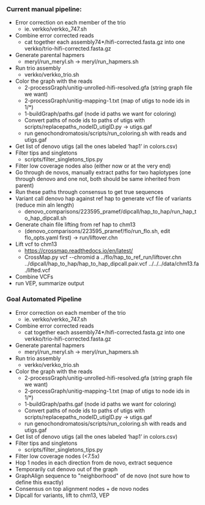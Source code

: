### Current manual pipeline:

* Error correction on each member of the trio
    * ie. verkko/verkko_747.sh
* Combine error corrected reads
    * cat together each assembly74*/hifi-corrected.fasta.gz into one verkko/trio-hifi-corrected.fasta.gz
* Generate parental hapmers
    * meryl/run_meryl.sh -> meryl/run_hapmers.sh
* Run trio assembly
    * verkko/verkko_trio.sh
* Color the graph with the reads
    * 2-processGraph/unitig-unrolled-hifi-resolved.gfa (string graph file we want)
    * 2-processGraph/unitig-mapping-1.txt  (map of utigs to node ids in 1/*)
    * 1-buildGraph/paths.gaf (node id paths we want for coloring)
    * Convert paths of node ids to paths of utigs with scripts/replacepaths_nodeID_utigID.py -> utigs.gaf
    * run genochondromatosis/scripts/run_coloring.sh with reads and utigs.gaf
* Get list of denovo utigs (all the ones labeled ‘hap1’ in colors.csv)
* Filter tips and singletons
    * scripts/filter_singletons_tips.py
* Filter low coverage nodes also (either now or at the very end)
* Go through de novos, manually extract paths for two haplotypes (one through denovo and one not, both should be same inherited from parent)
* Run these paths through consensus to get true sequences
* Variant call denovo hap against ref hap to generate vcf file of variants (reduce min aln length)
    * denovo_comparisons/223595_pramef/dipcall/hap_to_hap/run_hap_to_hap_dipcall.sh
* Generate chain file lifting from ref hap to chm13 
    * (denovo_comparisons/223595_pramef/flo/run_flo.sh, edit flo_opts.yaml first) -> run/liftover.chn
* Lift vcf to chm13
    * https://crossmap.readthedocs.io/en/latest/
    * CrossMap.py vcf --chromid a ../flo/hap_to_ref_run/liftover.chn ../dipcall/hap_to_hap/hap_to_hap_dipcall.pair.vcf ../../../data/chm13.fa ./lifted.vcf
* Combine VCFs
* run VEP, summarize output

### Goal Automated Pipeline
* Error correction on each member of the trio
    * ie. verkko/verkko_747.sh
* Combine error corrected reads
    * cat together each assembly74*/hifi-corrected.fasta.gz into one verkko/trio-hifi-corrected.fasta.gz
* Generate parental hapmers
    * meryl/run_meryl.sh -> meryl/run_hapmers.sh
* Run trio assembly
    * verkko/verkko_trio.sh
* Color the graph with the reads
    * 2-processGraph/unitig-unrolled-hifi-resolved.gfa (string graph file we want)
    * 2-processGraph/unitig-mapping-1.txt  (map of utigs to node ids in 1/*)
    * 1-buildGraph/paths.gaf (node id paths we want for coloring)
    * Convert paths of node ids to paths of utigs with scripts/replacepaths_nodeID_utigID.py -> utigs.gaf
    * run genochondromatosis/scripts/run_coloring.sh with reads and utigs.gaf
* Get list of denovo utigs (all the ones labeled ‘hap1’ in colors.csv)
* Filter tips and singletons
    * scripts/filter_singletons_tips.py
* Filter low coverage nodes (<7.5x)
* Hop 1 nodes in each direction from de novo, extract sequence
* Temporarily cut denovo out of the graph
* GraphAlign sequence to "neighborhood" of de novo (not sure how to define this exactly)
* Consensus on top alignment nodes + de novo nodes
* Dipcall for variants, lift to chm13, VEP
